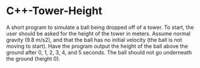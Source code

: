 # C++-Tower-Height

A short program to simulate a ball being dropped off of a tower. 
To start, the user should be asked for the height of the tower in meters. 
Assume normal gravity (9.8 m/s2), and that the ball has no initial velocity (the ball is not moving to start). 
Have the program output the height of the ball above the ground after 0, 1, 2, 3, 4, and 5 seconds. 
The ball should not go underneath the ground (height 0).
